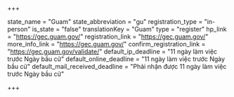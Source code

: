 +++

state_name = "Guam"
state_abbreviation = "gu"
registration_type = "in-person"
is_state = "false"
translationKey = "Guam"
type = "register"
hp_link = "https://gec.guam.gov/"
registration_link = "https://gec.guam.gov/"
more_info_link = "https://gec.guam.gov/"
confirm_registration_link = "https://gec.guam.gov/validate/"
default_ip_deadline = "11 ngày làm việc trước Ngày bầu cử"
default_online_deadline = "11 ngày làm việc trước Ngày bầu cử"
default_mail_received_deadline = "Phải nhận được 11 ngày làm việc trước Ngày bầu cử"

+++